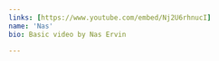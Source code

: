 ```yaml
---
links: [https://www.youtube.com/embed/Nj2U6rhnucI]
name: 'Nas'
bio: Basic video by Nas Ervin

---
```


